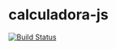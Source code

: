 # calculadora-js
[![Build Status](https://travis-ci.org/fcosta3d/calculadora-js.svg?branch=master)](https://travis-ci.org/fcosta3d/calculadora-js)